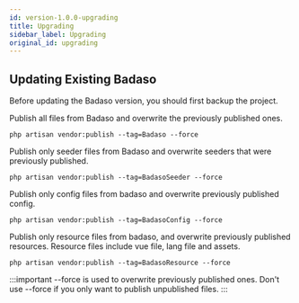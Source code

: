 ```yaml
---
id: version-1.0.0-upgrading
title: Upgrading
sidebar_label: Upgrading
original_id: upgrading
---
```


## Updating Existing Badaso

Before updating the Badaso version, you should first backup the project. 

Publish all files from Badaso and overwrite the previously published ones.

```php artisan vendor:publish --tag=Badaso --force```

Publish only seeder files from Badaso and overwrite seeders that were previously published.

```php artisan vendor:publish --tag=BadasoSeeder --force```

Publish only config files from badaso and overwrite previously published config.

```php artisan vendor:publish --tag=BadasoConfig --force```

Publish only resource files from badaso, and overwrite previously published resources.
Resource files include vue file, lang file and assets.

```php artisan vendor:publish --tag=BadasoResource --force```

:::important
--force is used to overwrite previously published ones. Don't use --force if you only want to publish unpublished files.
:::